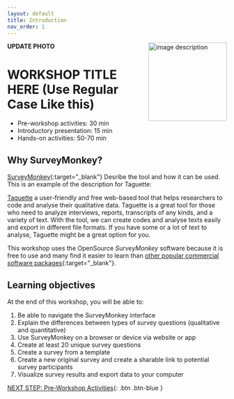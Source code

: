 ```yaml
---
layout: default
title: Introduction 
nav_order: 1
---
```

**UPDATE PHOTO**
<img src="images/WORKSHOP-LOGO-HERE.png" style="float:right;width:180px;" alt="image description">

# WORKSHOP TITLE HERE (Use Regular Case Like this)

- Pre-workshop activities: 30 min 
- Introductory presentation: 15 min
- Hands-on activities: 50-70 min

## Why SurveyMonkey?

[SurveyMonkey](https://TOOL-URL-HERE.org/){:target="_blank"} Desribe the tool and how it can be used. This is an example of the description for Taguette:

[Taguette](https://taguette.org/) a user-friendly and free web-based tool that helps researchers to code and analyse their qualitative data. Taguette is a great tool for those who need to analyze interviews, reports, transcripts of any kinds, and a variety of text. With the tool, we can create codes and analyse texts easily and export in different file formats. If you have some or a lot of text to analyse, Taguette might be a great option for you.

This workshop uses the OpenSource _SurveyMonkey_ software because it is free to use and many find it easier to learn than [other popular commercial software packages](https://en.wikipedia.org/wiki/Computer-assisted_qualitative_data_analysis_software){:target="_blank"}. 


## Learning objectives

At the end of this workshop, you will be able to:

1. Be able to navigate the SurveyMonkey interface 
2. Explain the differences between types of survey questions (qualitative and quantitative)
3. Use SurveyMonkey on a browser or device via website or app
4. Create at least 20 unique survey questions
5. Create a survey from a template
6. Create a new original survey and create a sharable link to potential survey participants
7. Visualize survey results and export data to your computer
 
[NEXT STEP: Pre-Workshop Activities](pre-workshop.html){: .btn .btn-blue }
